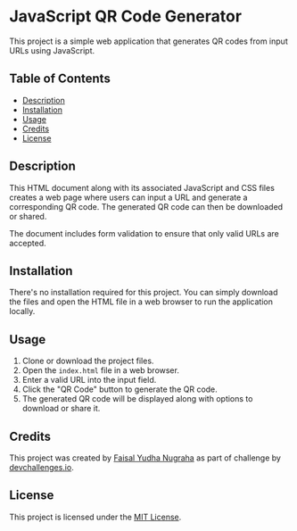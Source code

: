 # JavaScript QR Code Generator

This project is a simple web application that generates QR codes from input URLs using JavaScript.

## Table of Contents

- [Description](#description)
- [Installation](#installation)
- [Usage](#usage)
- [Credits](#credits)
- [License](#license)

## Description

This HTML document along with its associated JavaScript and CSS files creates a web page where users can input a URL and generate a corresponding QR code. The generated QR code can then be downloaded or shared.

The document includes form validation to ensure that only valid URLs are accepted.

## Installation

There's no installation required for this project. You can simply download the files and open the HTML file in a web browser to run the application locally.

## Usage

1. Clone or download the project files.
2. Open the `index.html` file in a web browser.
3. Enter a valid URL into the input field.
4. Click the "QR Code" button to generate the QR code.
5. The generated QR code will be displayed along with options to download or share it.

## Credits

This project was created by [Faisal Yudha Nugraha](https://github.com/yudhaCode) as part of challenge by [devchallenges.io](https://devchallenges.io/).

## License

This project is licensed under the [MIT License](LICENSE).
